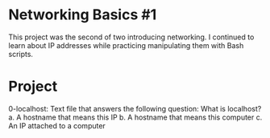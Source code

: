 # Networking Basics #1
This project was the second of two introducing networking. I continued to learn about IP addresses while practicing manipulating them with Bash scripts.
# Project
 0-localhost: Text file that answers the following question:
 What is localhost?
  a. A hostname that means this IP
  b. A hostname that means this computer
  c. An IP attached to a computer



